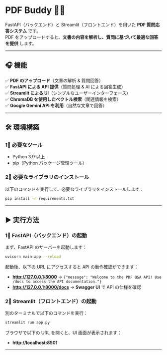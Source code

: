# **PDF Buddy 📝🤖**  
FastAPI（バックエンド）と Streamlit（フロントエンド）を用いた **PDF 質問応答システム** です。  
PDF をアップロードすると、**文書の内容を解析し、質問に基づいて最適な回答を提供** します。  

---

## **🎧 機能**
✅ **PDF のアップロード**（文章の解析 & 質問回答）  
✅ **FastAPI による API 提供**（質問処理 & AI による回答生成）  
✅ **Streamlit による UI**（シンプルなユーザーインターフェース）  
✅ **ChromaDB を使用したベクトル検索**（関連情報を検索）  
✅ **Google Gemini API を利用**（自然な文章で回答）  

---

## **🛠 環境構築**
### **1⃣ 必要なツール**
- Python 3.9 以上
- pip（Python パッケージ管理ツール）

### **2⃣ 必要なライブラリのインストール**
以下のコマンドを実行して、必要なライブラリをインストールします：
```bash
pip install -r requirements.txt
```

---

## **▶️ 実行方法**
### **1⃣ FastAPI（バックエンド）の起動**
まず、FastAPI のサーバーを起動します：
```bash
uvicorn main:app --reload
```
起動後、以下の URL にアクセスすると API の動作確認ができます：
- **http://127.0.0.1:8000** → `{"message": "Welcome to the PDF Q&A API! Use /docs to access the API documentation."}`
- **http://127.0.0.1:8000/docs** → **Swagger UI** で API の仕様を確認

### **2⃣ Streamlit（フロントエンド）の起動**
別のターミナルで以下のコマンドを実行：
```bash
streamlit run app.py
```
ブラウザで以下の URL を開くと、UI 画面が表示されます：
- **http://localhost:8501**

---
